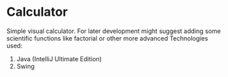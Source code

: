 # Calculator
Simple visual calculator. For later development might suggest adding some scientific functions like factorial or other more advanced
Technologies used:

1. Java (IntelliJ Ultimate Edition)
2. Swing
